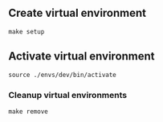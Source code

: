 ## Create virtual environment

```
make setup
```

## Activate virtual environment
```
source ./envs/dev/bin/activate
```

### Cleanup virtual environments

```
make remove
```
